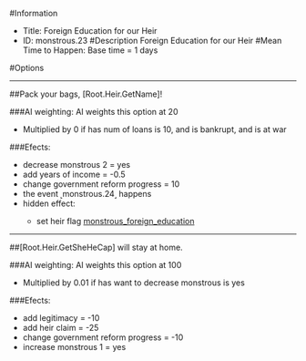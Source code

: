 #Information
 - Title: Foreign Education for our Heir
 - ID: monstrous.23
#Description
Foreign Education for our Heir
#Mean Time to Happen:
Base time = 1 days

#Options

___
##Pack your bags, [Root.Heir.GetName]!

###AI weighting:
AI weights this option at 20
 - Multiplied by 0 if has num of loans is 10, and is bankrupt, and is at war


###Efects:<ul><li>decrease monstrous 2 = yes</li><li>add years of income = -0.5</li><li>change government reform progress = 10</li><li>the event ˻monstrous.24˼ happens</li><li>hidden effect:</li><ul><li>set heir flag [monstrous_foreign_education](../flags/monstrous_foreign_education.md)</li></ul></ul>

___
##[Root.Heir.GetSheHeCap] will stay at home.

###AI weighting:
AI weights this option at 100
 - Multiplied by 0.01 if has want to decrease monstrous is yes


###Efects:<ul><li>add legitimacy = -10</li><li>add heir claim = -25</li><li>change government reform progress = -10</li><li>increase monstrous 1 = yes</li></ul>
